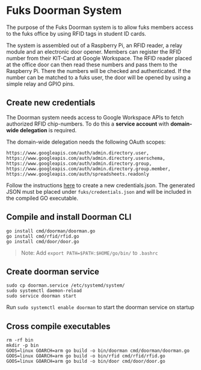 # Fuks Doorman System

The purpose of the Fuks Doorman system is to allow fuks members access to the fuks office
by using RFID tags in student ID cards.

The system is assembled out of a Raspberry Pi, an RFID reader, a relay module and an electronic door opener.
Members can register the RFID number from their KIT-Card at Google Workspace.
The RFID reader placed at the office door can then read these numbers and pass them to the Raspberry Pi.
There the numbers will be checked and authenticated.
If the number can be matched to a fuks user, the door will be opened by using a simple relay and GPIO pins.

## Create new credentials

The Doorman system needs access to Google Workspace APIs to fetch authorized RFID chip-numbers.
To do this a **service account** with **domain-wide delegation** is required.

The domain-wide delegation needs the following OAuth scopes:

```
https://www.googleapis.com/auth/admin.directory.user,
https://www.googleapis.com/auth/admin.directory.userschema,
https://www.googleapis.com/auth/admin.directory.group,
https://www.googleapis.com/auth/admin.directory.group.member,
https://www.googleapis.com/auth/spreadsheets.readonly
````

Follow the
instructions [here](https://developers.google.com/workspace/guides/create-credentials#create_credentials_for_a_service_account)
to
create a new credentials.json.
The generated JSON must be placed under ```fuks/credentials.json``` and will be included in the compiled GO executable.

## Compile and install Doorman CLI

```shell
go install cmd/doorman/doorman.go
go install cmd/rfid/rfid.go
go install cmd/door/door.go
```

> Note: Add ```export PATH=$PATH:$HOME/go/bin/``` to ```.bashrc```

## Create doorman service

```shell
sudo cp doorman.service /etc/systemd/system/
sudo systemctl daemon-reload
sudo service doorman start
```

Run ```sudo systemctl enable doorman``` to start the doorman service on startup

## Cross compile executables

```shell
rm -rf bin
mkdir -p bin
GOOS=linux GOARCH=arm go build -o bin/doorman cmd/doorman/doorman.go
GOOS=linux GOARCH=arm go build -o bin/rfid cmd/rfid/rfid.go
GOOS=linux GOARCH=arm go build -o bin/door cmd/door/door.go
```

